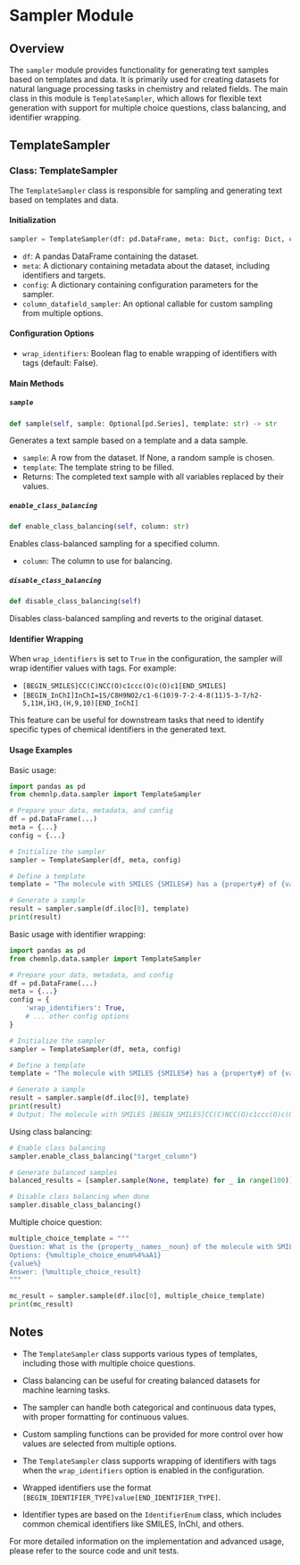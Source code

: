 # Sampler Module

## Overview

The `sampler` module provides functionality for generating text samples based on templates and data. It is primarily used for creating datasets for natural language processing tasks in chemistry and related fields. The main class in this module is `TemplateSampler`, which allows for flexible text generation with support for multiple choice questions, class balancing, and identifier wrapping.

## TemplateSampler

### Class: TemplateSampler

The `TemplateSampler` class is responsible for sampling and generating text based on templates and data.

#### Initialization

```python
sampler = TemplateSampler(df: pd.DataFrame, meta: Dict, config: Dict, column_datafield_sampler: Optional[Callable] = None)
```

- `df`: A pandas DataFrame containing the dataset.
- `meta`: A dictionary containing metadata about the dataset, including identifiers and targets.
- `config`: A dictionary containing configuration parameters for the sampler.
- `column_datafield_sampler`: An optional callable for custom sampling from multiple options.

#### Configuration Options

- `wrap_identifiers`: Boolean flag to enable wrapping of identifiers with tags (default: False).

#### Main Methods

##### `sample`

```python
def sample(self, sample: Optional[pd.Series], template: str) -> str
```

Generates a text sample based on a template and a data sample.

- `sample`: A row from the dataset. If None, a random sample is chosen.
- `template`: The template string to be filled.
- Returns: The completed text sample with all variables replaced by their values.

##### `enable_class_balancing`

```python
def enable_class_balancing(self, column: str)
```

Enables class-balanced sampling for a specified column.

- `column`: The column to use for balancing.

##### `disable_class_balancing`

```python
def disable_class_balancing(self)
```

Disables class-balanced sampling and reverts to the original dataset.

#### Identifier Wrapping

When `wrap_identifiers` is set to `True` in the configuration, the sampler will wrap identifier values with tags. For example:

- `[BEGIN_SMILES]CC(C)NCC(O)c1ccc(O)c(O)c1[END_SMILES]`
- `[BEGIN_InChI]InChI=1S/C8H9NO2/c1-6(10)9-7-2-4-8(11)5-3-7/h2-5,11H,1H3,(H,9,10)[END_InChI]`

This feature can be useful for downstream tasks that need to identify specific types of chemical identifiers in the generated text.

#### Usage Examples

Basic usage:

```python
import pandas as pd
from chemnlp.data.sampler import TemplateSampler

# Prepare your data, metadata, and config
df = pd.DataFrame(...)
meta = {...}
config = {...}

# Initialize the sampler
sampler = TemplateSampler(df, meta, config)

# Define a template
template = "The molecule with SMILES {SMILES#} has a {property#} of {value#}."

# Generate a sample
result = sampler.sample(df.iloc[0], template)
print(result)
```


Basic usage with identifier wrapping:

```python
import pandas as pd
from chemnlp.data.sampler import TemplateSampler

# Prepare your data, metadata, and config
df = pd.DataFrame(...)
meta = {...}
config = {
    'wrap_identifiers': True,
    # ... other config options
}

# Initialize the sampler
sampler = TemplateSampler(df, meta, config)

# Define a template
template = "The molecule with SMILES {SMILES#} has a {property#} of {value#}."

# Generate a sample
result = sampler.sample(df.iloc[0], template)
print(result)
# Output: The molecule with SMILES [BEGIN_SMILES]CC(C)NCC(O)c1ccc(O)c(O)c1[END_SMILES] has a LogP of 1.23.
```


Using class balancing:

```python
# Enable class balancing
sampler.enable_class_balancing("target_column")

# Generate balanced samples
balanced_results = [sampler.sample(None, template) for _ in range(100)]

# Disable class balancing when done
sampler.disable_class_balancing()
```

Multiple choice question:

```python
multiple_choice_template = """
Question: What is the {property__names__noun} of the molecule with SMILES {SMILES#}?
Options: {%multiple_choice_enum%4%aA1}
{value%}
Answer: {%multiple_choice_result}
"""

mc_result = sampler.sample(df.iloc[0], multiple_choice_template)
print(mc_result)
```

## Notes

- The `TemplateSampler` class supports various types of templates, including those with multiple choice questions.
- Class balancing can be useful for creating balanced datasets for machine learning tasks.
- The sampler can handle both categorical and continuous data types, with proper formatting for continuous values.
- Custom sampling functions can be provided for more control over how values are selected from multiple options.

- The `TemplateSampler` class supports wrapping of identifiers with tags when the `wrap_identifiers` option is enabled in the configuration.
- Wrapped identifiers use the format `[BEGIN_IDENTIFIER_TYPE]value[END_IDENTIFIER_TYPE]`.
- Identifier types are based on the `IdentifierEnum` class, which includes common chemical identifiers like SMILES, InChI, and others.

For more detailed information on the implementation and advanced usage, please refer to the source code and unit tests.

